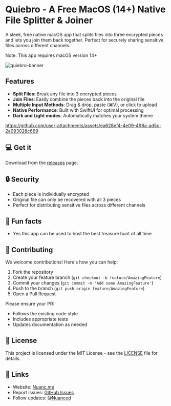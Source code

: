 # Quiebro - A Free MacOS (14+) Native File Splitter & Joiner

A sleek, free native macOS app that splits files into three encrypted pieces and lets you join them back together. Perfect for securely sharing sensitive files across different channels.

Note: This app requires macOS version 14+

![quiebro-banner](https://github.com/user-attachments/assets/117759b7-ebd0-4b04-b8bf-482169ea55ff)

## Features

- **Split Files**: Break any file into 3 encrypted pieces
- **Join Files**: Easily combine the pieces back into the original file
- **Multiple Input Methods**: Drag & drop, paste (⌘V), or click to upload
- **Native Performance**: Built with SwiftUI for optimal processing
- **Dark and Light modes**: Automatically matches your system theme


https://github.com/user-attachments/assets/ea628ef4-4e09-498a-ad5c-2a093028c669


## 💻 Get it

Download from the [releases](https://github.com/nuance-dev/Quiebro/releases/) page.

## 🔒 Security

- Each piece is individually encrypted
- Original file can only be recovered with all 3 pieces
- Perfect for distributing sensitive files across different channels

## 🥑 Fun facts

- Yes this app can be used to host the best treasure hunt of all time

## 🤝 Contributing

We welcome contributions! Here's how you can help:

1. Fork the repository
2. Create your feature branch (`git checkout -b feature/AmazingFeature`)
3. Commit your changes (`git commit -m 'Add some AmazingFeature'`)
4. Push to the branch (`git push origin feature/AmazingFeature`)
5. Open a Pull Request

Please ensure your PR:

- Follows the existing code style
- Includes appropriate tests
- Updates documentation as needed

## 📝 License

This project is licensed under the MIT License - see the [LICENSE](LICENSE) file for details.

## 🔗 Links

- Website: [Nuanc.me](https://nuanc.me)
- Report issues: [GitHub Issues](https://github.com/nuance-dev/Quiebro/issues)
- Follow updates: [@Nuanced](https://twitter.com/Nuancedev)

